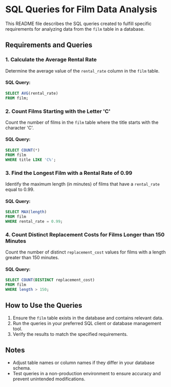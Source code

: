 # SQL Queries for Film Data Analysis

This README file describes the SQL queries created to fulfill specific requirements for analyzing data from the `film` table in a database.

## Requirements and Queries

### 1. Calculate the Average Rental Rate
Determine the average value of the `rental_rate` column in the `film` table.

#### SQL Query:
```sql
SELECT AVG(rental_rate)
FROM film;
```

### 2. Count Films Starting with the Letter 'C'
Count the number of films in the `film` table where the title starts with the character 'C'.

#### SQL Query:
```sql
SELECT COUNT(*)
FROM film
WHERE title LIKE 'C%';
```

### 3. Find the Longest Film with a Rental Rate of 0.99
Identify the maximum length (in minutes) of films that have a `rental_rate` equal to 0.99.

#### SQL Query:
```sql
SELECT MAX(length)
FROM film
WHERE rental_rate = 0.99;
```

### 4. Count Distinct Replacement Costs for Films Longer than 150 Minutes
Count the number of distinct `replacement_cost` values for films with a length greater than 150 minutes.

#### SQL Query:
```sql
SELECT COUNT(DISTINCT replacement_cost)
FROM film
WHERE length > 150;
```

## How to Use the Queries
1. Ensure the `film` table exists in the database and contains relevant data.
2. Run the queries in your preferred SQL client or database management tool.
3. Verify the results to match the specified requirements.

## Notes
- Adjust table names or column names if they differ in your database schema.
- Test queries in a non-production environment to ensure accuracy and prevent unintended modifications.
